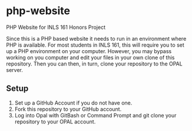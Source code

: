 # php-website
PHP Website for INLS 161 Honors Project

Since this is a PHP based website it needs to run in an environment where PHP is available. For most students in INLS 161, this will require you to set up a PHP environment on your computer. However, you may bypass working on you computer and edit your files in your own clone of this repository. Then you can then, in turn, clone your repository to the OPAL server. 

## Setup

1. Set up a GitHub Account if you do not have one.
2. Fork this repository to your GitHub account.
3. Log into Opal with GitBash or Command Prompt and git clone your repository to your OPAL account.

